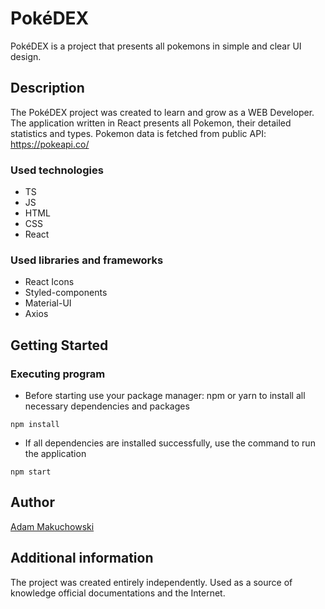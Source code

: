 # PokéDEX

PokéDEX is a project that presents all pokemons in simple and clear UI design.

## Description

The PokéDEX project was created to learn and grow as a WEB Developer. The application written in React presents all Pokemon, their detailed statistics and types. Pokemon data is fetched from public API: https://pokeapi.co/

### Used technologies

* TS
* JS
* HTML
* CSS
* React

### Used libraries and frameworks

* React Icons
* Styled-components
* Material-UI
* Axios

## Getting Started

### Executing program

* Before starting use your package manager: npm or yarn to install all necessary dependencies and packages

```
npm install
```

* If all dependencies are installed successfully, use the command to run the application

```
npm start
```

## Author

[Adam Makuchowski](https://www.linkedin.com/in/adam-makuchowski-35753a209/)

## Additional information

The project was created entirely independently. Used as a source of knowledge
official documentations and the Internet.
